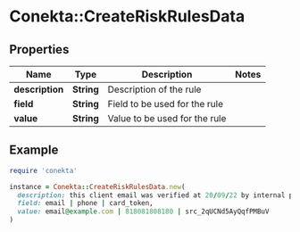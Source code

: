 # Conekta::CreateRiskRulesData

## Properties

| Name | Type | Description | Notes |
| ---- | ---- | ----------- | ----- |
| **description** | **String** | Description of the rule |  |
| **field** | **String** | Field to be used for the rule |  |
| **value** | **String** | Value to be used for the rule |  |

## Example

```ruby
require 'conekta'

instance = Conekta::CreateRiskRulesData.new(
  description: this client email was verified at 20/09/22 by internal process,
  field: email | phone | card_token,
  value: email@example.com | 818081808180 | src_2qUCNd5AyQqfPMBuV
)
```

